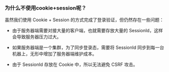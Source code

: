 ### 为什么不使用cookie+session呢？

虽然我们使用 Cookie + Session 的方式完成了登录验证，但仍然存在一些问题：



- 由于服务器端需要对接大量的客户端，也就需要存放大量的 SessionId，这样会导致服务器压力过大。

- 如果服务器端是一个集群，为了同步登录态，需要将 SessionId 同步到每一台机器上，无形中增加了服务器端维护成本。

- 由于 SessionId 存放在 Cookie 中，所以无法避免 CSRF 攻击。
